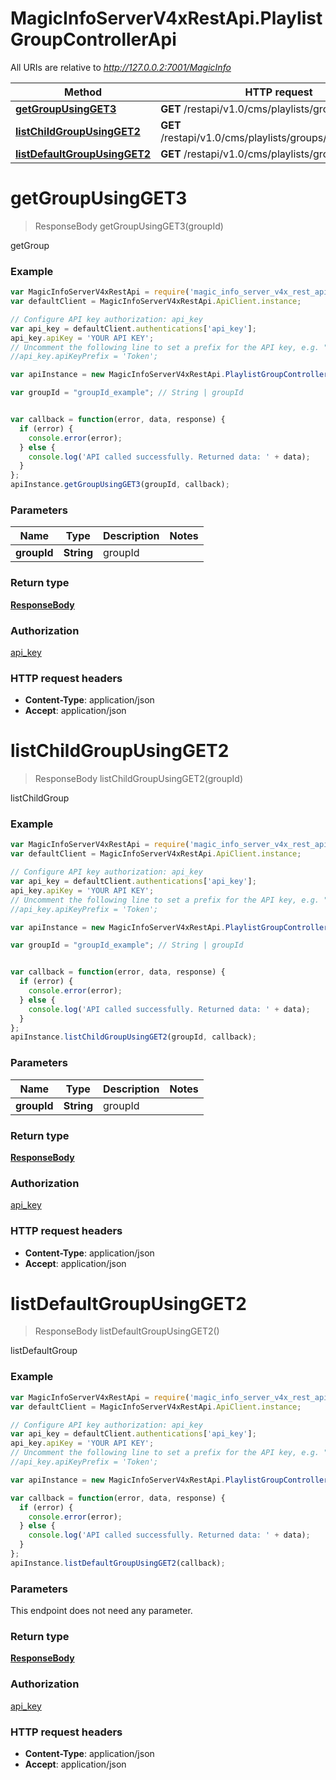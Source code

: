 # MagicInfoServerV4xRestApi.PlaylistGroupControllerApi

All URIs are relative to *http://127.0.0.2:7001/MagicInfo*

Method | HTTP request | Description
------------- | ------------- | -------------
[**getGroupUsingGET3**](PlaylistGroupControllerApi.md#getGroupUsingGET3) | **GET** /restapi/v1.0/cms/playlists/groups/{groupId} | getGroup
[**listChildGroupUsingGET2**](PlaylistGroupControllerApi.md#listChildGroupUsingGET2) | **GET** /restapi/v1.0/cms/playlists/groups/{groupId}/child | listChildGroup
[**listDefaultGroupUsingGET2**](PlaylistGroupControllerApi.md#listDefaultGroupUsingGET2) | **GET** /restapi/v1.0/cms/playlists/groups | listDefaultGroup


<a name="getGroupUsingGET3"></a>
# **getGroupUsingGET3**
> ResponseBody getGroupUsingGET3(groupId)

getGroup

### Example
```javascript
var MagicInfoServerV4xRestApi = require('magic_info_server_v4x_rest_api');
var defaultClient = MagicInfoServerV4xRestApi.ApiClient.instance;

// Configure API key authorization: api_key
var api_key = defaultClient.authentications['api_key'];
api_key.apiKey = 'YOUR API KEY';
// Uncomment the following line to set a prefix for the API key, e.g. "Token" (defaults to null)
//api_key.apiKeyPrefix = 'Token';

var apiInstance = new MagicInfoServerV4xRestApi.PlaylistGroupControllerApi();

var groupId = "groupId_example"; // String | groupId


var callback = function(error, data, response) {
  if (error) {
    console.error(error);
  } else {
    console.log('API called successfully. Returned data: ' + data);
  }
};
apiInstance.getGroupUsingGET3(groupId, callback);
```

### Parameters

Name | Type | Description  | Notes
------------- | ------------- | ------------- | -------------
 **groupId** | **String**| groupId | 

### Return type

[**ResponseBody**](ResponseBody.md)

### Authorization

[api_key](../README.md#api_key)

### HTTP request headers

 - **Content-Type**: application/json
 - **Accept**: application/json

<a name="listChildGroupUsingGET2"></a>
# **listChildGroupUsingGET2**
> ResponseBody listChildGroupUsingGET2(groupId)

listChildGroup

### Example
```javascript
var MagicInfoServerV4xRestApi = require('magic_info_server_v4x_rest_api');
var defaultClient = MagicInfoServerV4xRestApi.ApiClient.instance;

// Configure API key authorization: api_key
var api_key = defaultClient.authentications['api_key'];
api_key.apiKey = 'YOUR API KEY';
// Uncomment the following line to set a prefix for the API key, e.g. "Token" (defaults to null)
//api_key.apiKeyPrefix = 'Token';

var apiInstance = new MagicInfoServerV4xRestApi.PlaylistGroupControllerApi();

var groupId = "groupId_example"; // String | groupId


var callback = function(error, data, response) {
  if (error) {
    console.error(error);
  } else {
    console.log('API called successfully. Returned data: ' + data);
  }
};
apiInstance.listChildGroupUsingGET2(groupId, callback);
```

### Parameters

Name | Type | Description  | Notes
------------- | ------------- | ------------- | -------------
 **groupId** | **String**| groupId | 

### Return type

[**ResponseBody**](ResponseBody.md)

### Authorization

[api_key](../README.md#api_key)

### HTTP request headers

 - **Content-Type**: application/json
 - **Accept**: application/json

<a name="listDefaultGroupUsingGET2"></a>
# **listDefaultGroupUsingGET2**
> ResponseBody listDefaultGroupUsingGET2()

listDefaultGroup

### Example
```javascript
var MagicInfoServerV4xRestApi = require('magic_info_server_v4x_rest_api');
var defaultClient = MagicInfoServerV4xRestApi.ApiClient.instance;

// Configure API key authorization: api_key
var api_key = defaultClient.authentications['api_key'];
api_key.apiKey = 'YOUR API KEY';
// Uncomment the following line to set a prefix for the API key, e.g. "Token" (defaults to null)
//api_key.apiKeyPrefix = 'Token';

var apiInstance = new MagicInfoServerV4xRestApi.PlaylistGroupControllerApi();

var callback = function(error, data, response) {
  if (error) {
    console.error(error);
  } else {
    console.log('API called successfully. Returned data: ' + data);
  }
};
apiInstance.listDefaultGroupUsingGET2(callback);
```

### Parameters
This endpoint does not need any parameter.

### Return type

[**ResponseBody**](ResponseBody.md)

### Authorization

[api_key](../README.md#api_key)

### HTTP request headers

 - **Content-Type**: application/json
 - **Accept**: application/json

